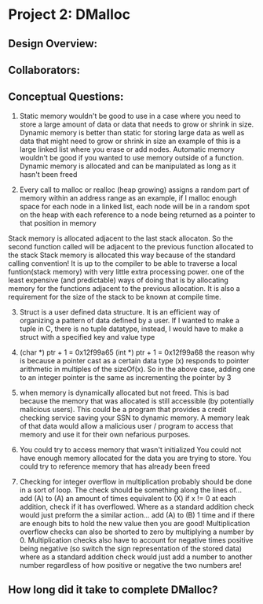 Project 2: DMalloc
===================

<!-- TODO: Fill this out. -->
## Design Overview:

## Collaborators:

## Conceptual Questions:
1) Static memory wouldn't be good to use in a case where you need to store a large amount of data or 
    data that needs to grow or shrink in size.
    Dynamic memory is better than static for storing large data as well as data that might need to grow or shrink in size
    an example of this is a large linked list where you erase or add nodes.
    Automatic memory wouldn't be good if you wanted to use memory outside of a function.
    Dynamic memory is allocated and can be manipulated as long as it hasn't been freed

2) Every call to malloc or realloc (heap growing) assigns a random part of memory within an address range
    as an example, if I malloc enough space for each node in a linked list, each node will be in a random spot on the heap
    with each reference to a node being returned as a pointer to that position in memory

Stack memory is allocated adjacent to the last stack allocaton. So the second function called will be adjacent to
    the previous function allocated to the stack
    Stack memory is allocated this way because of the standard calling convention! It is up to the compiler to be able to traverse a local funtion(stack memory) with very little extra processing power.
    one of the least expensive (and predictable) ways of doing that is by allocating memory for the functions adjacent to the previous allocation.
    It is also a requirement for the size of the stack to be known at compile time.

3) Struct is a user defined data structure. It is an efficient way of organizing a pattern of data defined by a user.
    If I wanted to make a tuple in C, there is no tuple datatype, instead, I would have to make a struct with a specified key and value type

4)  (char *) ptr + 1 = 0x12f99a65
    (int *) ptr + 1 = 0x12f99a68
    the reason why is because a pointer cast as a certain data type (x) responds to pointer arithmetic in multiples of the sizeOf(x). So in the above case, adding one to an integer pointer is the same as incrementing the pointer by 3

5) when memory is dynamically allocated but not freed. This is bad because the memory that was allocated is still accessible (by potentially malicious users). This could be a program that provides a credit checking service saving your SSN to dynamic memory.
    A memory leak of that data would allow a malicious user / program to access that memory and use it for their own nefarious purposes.

6) You could try to access memory that wasn't initialized
    You could not have enough memory allocated for the data you are trying to store.
    You could try to reference memory that has already been freed

7) Checking for integer overflow in multiplication probably should be done in a sort of loop. The check should be something along the lines of...
    add (A) to (A) an amount of times equivalent to (X) if x != 0 at each addition, check if it has overflowed. Where as a standard addition check
    would just preform the a similar action... add (A) to (B) 1 time and if there are enough bits to hold the new value then you are good! Multiplication
    overflow checks can also be shorted to zero by multiplying a number by 0. Multiplication checks also have to account for negative times positive being negative 
    (so switch the sign representation of the stored data)
    where as a standard addition check would just add a number to another number regardless of how positive or negative the two numbers are!
## How long did it take to complete DMalloc?
